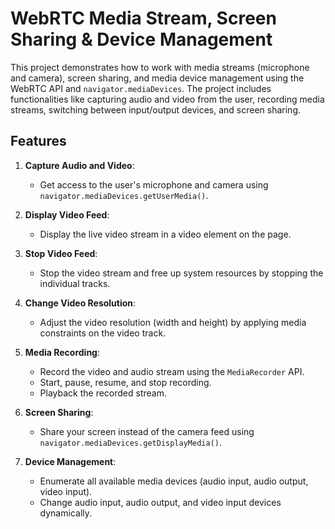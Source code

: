 # WebRTC Media Stream, Screen Sharing & Device Management

This project demonstrates how to work with media streams (microphone and camera), screen sharing, and media device management using the WebRTC API and `navigator.mediaDevices`. The project includes functionalities like capturing audio and video from the user, recording media streams, switching between input/output devices, and screen sharing.

## Features

1. **Capture Audio and Video**:
   - Get access to the user's microphone and camera using `navigator.mediaDevices.getUserMedia()`.
   
2. **Display Video Feed**:
   - Display the live video stream in a video element on the page.

3. **Stop Video Feed**:
   - Stop the video stream and free up system resources by stopping the individual tracks.

4. **Change Video Resolution**:
   - Adjust the video resolution (width and height) by applying media constraints on the video track.

5. **Media Recording**:
   - Record the video and audio stream using the `MediaRecorder` API.
   - Start, pause, resume, and stop recording.
   - Playback the recorded stream.

6. **Screen Sharing**:
   - Share your screen instead of the camera feed using `navigator.mediaDevices.getDisplayMedia()`.

7. **Device Management**:
   - Enumerate all available media devices (audio input, audio output, video input).
   - Change audio input, audio output, and video input devices dynamically.
